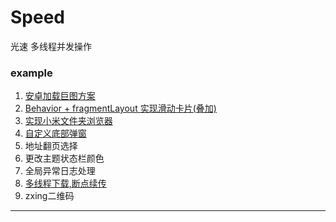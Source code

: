 # Speed
光速  多线程并发操作

### example
1. [安卓加载巨图方案](https://raw.githubusercontent.com/OnTheWay1991/res/master/android/20180829_安卓加载巨图方案.jpg)
2. [Behavior + fragmentLayout 实现滑动卡片(叠加)](https://raw.githubusercontent.com/OnTheWay1991/res/master/android/201808290801Behavior.png)
3. [实现小米文件夹浏览器](https://raw.githubusercontent.com/OnTheWay1991/res/master/android/20180829_0903_文件夹浏览器.png)
4. [自定义底部弹窗](https://raw.githubusercontent.com/OnTheWay1991/res/master/android/201808290902_自定义底部弹窗.png)
5. 地址翻页选择
6. 更改主题状态栏颜色
7. 全局异常日志处理
8. [多线程下载,断点续传](https://raw.githubusercontent.com/OnTheWay1991/res/master/android/201808290917_安卓多线程下载方案.png)
9. zxing二维码


---------------------------------------------------------------
